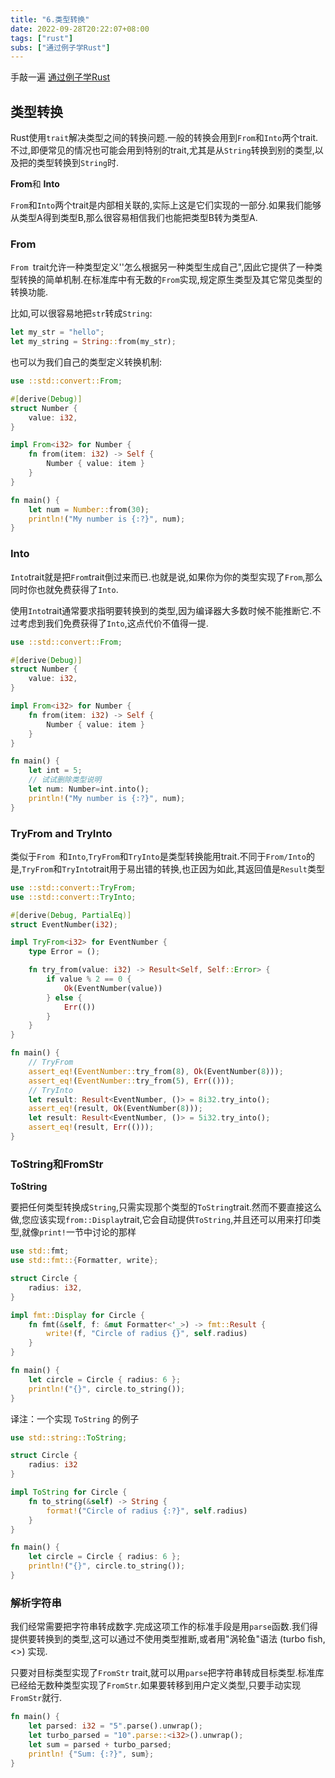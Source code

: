```yaml
---
title: "6.类型转换"
date: 2022-09-28T20:22:07+08:00
tags: ["rust"]
subs: ["通过例子学Rust"]
---
```


手敲一遍 [通过例子学Rust](https://rustwiki.org/zh-CN/rust-by-example/index.html)

## 类型转换

Rust使用`trait`解决类型之间的转换问题.一般的转换会用到`From`和`Into`两个trait.不过,即便常见的情况也可能会用到特别的trait,尤其是从`String`转换到别的类型,以及把的类型转换到`String`时.

**From**和 **Into**

`From`和`Into`两个trait是内部相关联的,实际上这是它们实现的一部分.如果我们能够从类型A得到类型B,那么很容易相信我们也能把类型B转为类型A.

### From

`From `trait允许一种类型定义''怎么根据另一种类型生成自己",因此它提供了一种类型转换的简单机制.在标准库中有无数的`From`实现,规定原生类型及其它常见类型的转换功能.

比如,可以很容易地把`str`转成`String`:

```rust
let my_str = "hello";
let my_string = String::from(my_str);
```

也可以为我们自己的类型定义转换机制:

```rust
use ::std::convert::From;

#[derive(Debug)]
struct Number {
    value: i32,
}

impl From<i32> for Number {
    fn from(item: i32) -> Self {
        Number { value: item }
    }
}

fn main() {
    let num = Number::from(30);
    println!("My number is {:?}", num);
}
```

### Into

`Into`trait就是把`From`trait倒过来而已.也就是说,如果你为你的类型实现了`From`,那么同时你也就免费获得了`Into`.

使用`Into`trait通常要求指明要转换到的类型,因为编译器大多数时候不能推断它.不过考虑到我们免费获得了`Into`,这点代价不值得一提.

```rust
use ::std::convert::From;

#[derive(Debug)]
struct Number {
    value: i32,
}

impl From<i32> for Number {
    fn from(item: i32) -> Self {
        Number { value: item }
    }
}

fn main() {
    let int = 5;
    // 试试删除类型说明
    let num: Number=int.into();
    println!("My number is {:?}", num);
}
```

### TryFrom and TryInto

类似于`From `和`Into`,`TryFrom`和`TryInto`是类型转换能用trait.不同于`From/Into`的是,`TryFrom`和`TryInto`trait用于易出错的转换,也正因为如此,其返回值是`Result`类型

```rust
use ::std::convert::TryFrom;
use ::std::convert::TryInto;

#[derive(Debug, PartialEq)]
struct EventNumber(i32);

impl TryFrom<i32> for EventNumber {
    type Error = ();

    fn try_from(value: i32) -> Result<Self, Self::Error> {
        if value % 2 == 0 {
            Ok(EventNumber(value))
        } else {
            Err(())
        }
    }
}

fn main() {
    // TryFrom
    assert_eq!(EventNumber::try_from(8), Ok(EventNumber(8)));
    assert_eq!(EventNumber::try_from(5), Err(()));
    // TryInto
    let result: Result<EventNumber, ()> = 8i32.try_into();
    assert_eq!(result, Ok(EventNumber(8)));
    let result: Result<EventNumber, ()> = 5i32.try_into();
    assert_eq!(result, Err(()));
}
```

### ToString和FromStr

**ToString**

要把任何类型转换成`String`,只需实现那个类型的`ToString`trait.然而不要直接这么做,您应该实现`from::Display`trait,它会自动提供`ToString`,并且还可以用来打印类型,就像`print!`一节中讨论的那样

```rust
use std::fmt;
use std::fmt::{Formatter, write};

struct Circle {
    radius: i32,
}

impl fmt::Display for Circle {
    fn fmt(&self, f: &mut Formatter<'_>) -> fmt::Result {
        write!(f, "Circle of radius {}", self.radius)
    }
}

fn main() {
    let circle = Circle { radius: 6 };
    println!("{}", circle.to_string());
}
```

译注：一个实现 `ToString` 的例子

```rust
use std::string::ToString;

struct Circle {
    radius: i32
}

impl ToString for Circle {
    fn to_string(&self) -> String {
        format!("Circle of radius {:?}", self.radius)
    }
}

fn main() {
    let circle = Circle { radius: 6 };
    println!("{}", circle.to_string());
}
```

### 解析字符串

我们经常需要把字符串转成数字.完成这项工作的标准手段是用`parse`函数.我们得提供要转换到的类型,这可以通过不使用类型推断,或者用"涡轮鱼"语法 (turbo fish, <>) 实现.

只要对目标类型实现了`FromStr` trait,就可以用`parse`把字符串转成目标类型.标准库已经给无数种类型实现了`FromStr`.如果要转移到用户定义类型,只要手动实现`FromStr`就行.

```rust
fn main() {
    let parsed: i32 = "5".parse().unwrap();
    let turbo_parsed = "10".parse::<i32>().unwrap();
    let sum = parsed + turbo_parsed;
    println! {"Sum: {:?}", sum};
}
```

